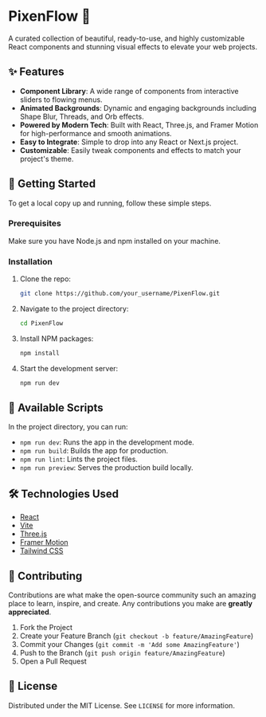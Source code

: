 # PixenFlow 🎨

A curated collection of beautiful, ready-to-use, and highly customizable React components and stunning visual effects to elevate your web projects.

## ✨ Features

- **Component Library**: A wide range of components from interactive sliders to flowing menus.
- **Animated Backgrounds**: Dynamic and engaging backgrounds including Shape Blur, Threads, and Orb effects.
- **Powered by Modern Tech**: Built with React, Three.js, and Framer Motion for high-performance and smooth animations.
- **Easy to Integrate**: Simple to drop into any React or Next.js project.
- **Customizable**: Easily tweak components and effects to match your project's theme.

## 🚀 Getting Started

To get a local copy up and running, follow these simple steps.

### Prerequisites

Make sure you have Node.js and npm installed on your machine.

### Installation

1. Clone the repo:
   ```sh
   git clone https://github.com/your_username/PixenFlow.git
   ```
2. Navigate to the project directory:
   ```sh
   cd PixenFlow
   ```
3. Install NPM packages:
   ```sh
   npm install
   ```
4. Start the development server:
   ```sh
   npm run dev
   ```

## 📜 Available Scripts

In the project directory, you can run:

- `npm run dev`: Runs the app in the development mode.
- `npm run build`: Builds the app for production.
- `npm run lint`: Lints the project files.
- `npm run preview`: Serves the production build locally.

## 🛠️ Technologies Used

- [React](https://reactjs.org/)
- [Vite](https://vitejs.dev/)
- [Three.js](https://threejs.org/)
- [Framer Motion](https://www.framer.com/motion/)
- [Tailwind CSS](https://tailwindcss.com/)

## 🤝 Contributing

Contributions are what make the open-source community such an amazing place to learn, inspire, and create. Any contributions you make are **greatly appreciated**.

1. Fork the Project
2. Create your Feature Branch (`git checkout -b feature/AmazingFeature`)
3. Commit your Changes (`git commit -m 'Add some AmazingFeature'`)
4. Push to the Branch (`git push origin feature/AmazingFeature`)
5. Open a Pull Request

## 📄 License

Distributed under the MIT License. See `LICENSE` for more information.
